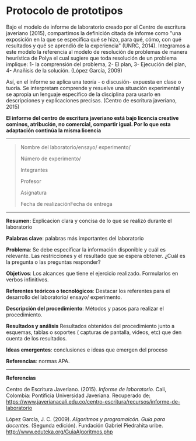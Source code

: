 


# Protocolo de prototipos

 Bajo el modelo de informe de laboratorio creado por el Centro de escritura javeriano (2015), compartimos la definición citada de informe como "una exposición en la que se especifica qué se hizo, para qué, cómo, con qué resultados y qué se aprendió de la experiencia" (UNRC, 2014). Integramos a este modelo la referencia al modelo de resolución de problemas de manera heurística de Polya el cual sugiere que toda resolución de un problema implique: 1- la comprensión del problema, 2- El plan, 3- Ejecución del plan, 4- Anañisis de la solución.  (López García, 2009)

Así, en el informe se aplica una teoría - o discusión- expuesta en clase o tuoría. Se interpretam comprende y resuelve una situación experimental y se apropia un lenguaje específico de la disciplina para usarlo en descripciones y explicaciones precisas.  (Centro de escritura javeriano, 2015)

**El informe del centro de escritura javeriano está bajo licencia creative cominos, atribución, no comercial, compartir igual. Por lo que esta adaptación continúa la misma licencia**



____



> Nombre del laboratorio/ensayo/ experimento/
>
> Número de experimento/
>
> Integrantes
>
> Profesor
>
> Asignatura
>
> Fecha de realizaciónFecha de entrega

_____

**Resumen:** Explicacion clara y concisa de lo que se realizó durante el laboratorio

**Palabras clave**: palabras más importantes del laboratorio

**Problema**: Se debe especificar la información disponible y cuál es relevante. Las restricciones y el resultado que se espera obtener. ¿Cuál es la pregunta o las preguntas responder? 

**Objetivos**: Los alcances que tiene el ejercicio realizado. Formularlos en verbos infinitivos.

**Referentes teóricos o tecnológicos**: Destacar los referentes para el desarrollo del laboratorio/ ensayo/ experimento.

**Descripción del procedimiento**: Métodos y pasos para realizar el procedimiento.

**Resultados y análisis** Resultados obtenidos del procedimiento junto a esquemas, tablas o soportes ( capturas de pantalla, videos, etc) que den cuenta de los resultados. 

**Ideas emergentes**: conclusiones e ideas que emergen del proceso

**Referencias**: normas APA. 

_____

**Referencias**

Centro de Escritura Javeriano. (2015). *Informe de laboratorio.* Cali, Colombia: Pontificia Universidad Javeriana. Recuperado de[:](https://www.javerianacali.edu.co/centro-escritura/recursos/proceso-de-escritura/como-descifrar-tareas) https://www.javerianacali.edu.co/centro-escritura/recursos/informe-de-laboratorio

López García, J. C. (2009). *Algoritmos y programaicón. Guía para docentes.* (Segunda edición). Fundación Gabriel Piedrahita uribe. http://www.eduteka.org/GuiaAlgoritmos.php


